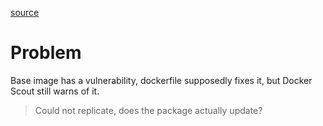 [source](https://www.reddit.com/r/docker/comments/1g6pmif/why_does_docker_scout_complain_about/)

# Problem
Base image has a vulnerability, dockerfile supposedly fixes it, but Docker Scout still warns of it.
> Could not replicate, does the package actually update?
